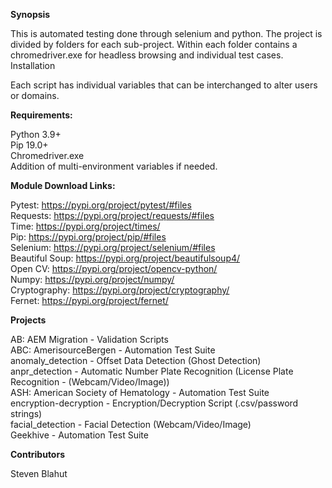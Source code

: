 <b>Synopsis</b>

This is automated testing done through selenium and python. The project is divided by folders for each sub-project. Within each folder contains a chromedriver.exe for headless browsing and individual test cases.
Installation

Each script has individual variables that can be interchanged to alter users or domains.

<b>Requirements:</b>

Python 3.9+<br>
Pip 19.0+<br>
Chromedriver.exe<br>
Addition of multi-environment variables if needed.<br>

<b>Module Download Links:</b>

Pytest: https://pypi.org/project/pytest/#files<br>
Requests: https://pypi.org/project/requests/#files<br>
Time: https://pypi.org/project/times/<br>
Pip: https://pypi.org/project/pip/#files<br>
Selenium: https://pypi.org/project/selenium/#files<br>
Beautiful Soup: https://pypi.org/project/beautifulsoup4/<br>
Open CV: https://pypi.org/project/opencv-python/<br>
Numpy: https://pypi.org/project/numpy/<br>
Cryptography: https://pypi.org/project/cryptography/<br>
Fernet: https://pypi.org/project/fernet/<br>

<b>Projects</b>

AB: AEM Migration - Validation Scripts<br>
ABC: AmerisourceBergen - Automation Test Suite<br>
anomaly_detection - Offset Data Detection (Ghost Detection)<br>
anpr_detection - Automatic Number Plate Recognition (License Plate Recognition - (Webcam/Video/Image))<br>
ASH: American Society of Hematology - Automation Test Suite<br>
encryption-decryption - Encryption/Decryption Script (.csv/password strings)<br>
facial_detection - Facial Detection (Webcam/Video/Image)<br>
Geekhive - Automation Test Suite<br>

<b>Contributors</b>

Steven Blahut
